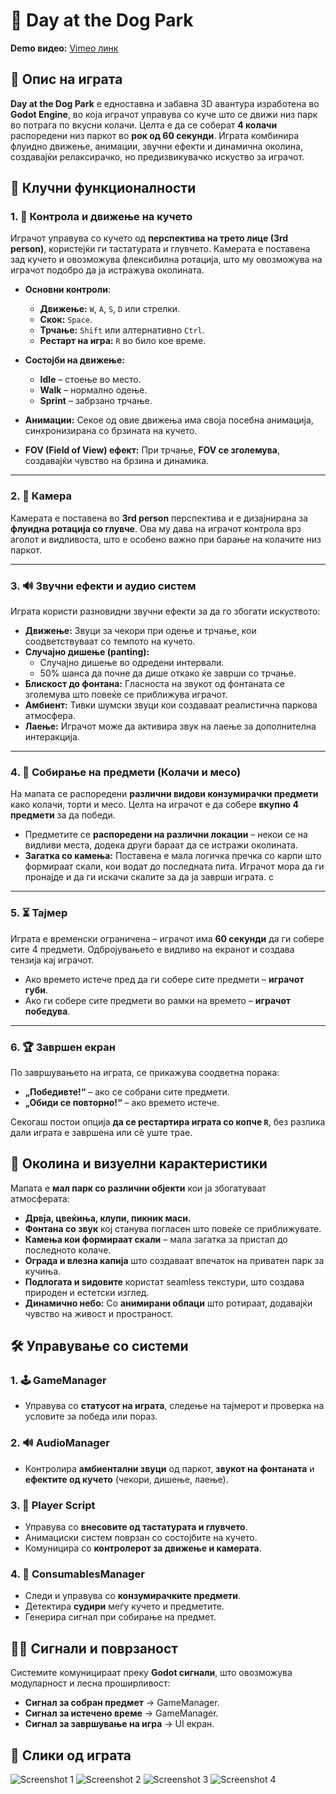 # 🐶 Day at the Dog Park

**Demo видео:** [Vimeo линк](https://vimeo.com/1058475444/24023b8b21?share=copy)

## 📖 Опис на играта

**Day at the Dog Park** е едноставна и забавна 3D авантура изработена во **Godot Engine**, во која играчот управува со куче што се движи низ парк во потрага по вкусни колачи. Целта е да се соберат **4 колачи** распоредени низ паркот во **рок од 60 секунди**. Играта комбинира флуидно движење, анимации, звучни ефекти и динамична околина, создавајќи релаксирачко, но предизвикувачко искуство за играчот.

## 🔑 Клучни функционалности

### 1. 🐾 Контрола и движење на кучето

Играчот управува со кучето од **перспектива на трето лице (3rd person)**, користејќи ги тастатурата и глувчето. Камерата е поставена зад кучето и овозможува флексибилна ротација, што му овозможува на играчот подобро да ја истражува околината.

- **Основни контроли**:

  - **Движење:** `W`, `A`, `S`, `D` или стрелки.
  - **Скок:** `Space`.
  - **Трчање:** `Shift` или алтернативно `Ctrl`.
  - **Рестарт на игра:** `R` во било кое време.

- **Состојби на движење:**

  - **Idle** – стоење во место.
  - **Walk** – нормално одење.
  - **Sprint** – забрзано трчање.

- **Анимации:** Секое од овие движења има своја посебна анимација, синхронизирана со брзината на кучето.
- **FOV (Field of View) ефект:** При трчање, **FOV се зголемува**, создавајќи чувство на брзина и динамика.

---

### 2. 🎥 Камера

Камерата е поставена во **3rd person** перспектива и е дизајнирана за **флуидна ротација со глувче**. Ова му дава на играчот контрола врз аголот и видливоста, што е особено важно при барање на колачите низ паркот.

---

### 3. 🔊 Звучни ефекти и аудио систем

Играта користи разновидни звучни ефекти за да го збогати искуството:

- **Движење:** Звуци за чекори при одење и трчање, кои соодветствуваат со темпото на кучето.
- **Случајно дишење (panting):**
  - Случајно дишење во одредени интервали.
  - 50% шанса да почне да дише откако ќе заврши со трчање.
- **Блискост до фонтана:** Гласноста на звукот од фонтаната се зголемува што повеќе се приближува играчот.
- **Амбиент:** Тивки шумски звуци кои создаваат реалистична паркова атмосфера.
- **Лаење:** Играчот може да активира звук на лаење за дополнителна интеракција.

---

### 4. 🍰 Собирање на предмети (Колачи и месо)

На мапата се распоредени **различни видови конзумирачки предмети** како колачи, торти и месо. Целта на играчот е да собере **вкупно 4 предмети** за да победи.

- Предметите се **распоредени на различни локации** – некои се на видливи места, додека други бараат да се истражи околината.
- **Загатка со камења:** Поставена е мала логичка пречка со карпи што формираат скали, кои водат до последната пита. Играчот мора да ги пронајде и да ги искачи скалите за да ја заврши играта.
  с

---

### 5. ⏳ Тајмер

Играта е временски ограничена – играчот има **60 секунди** да ги собере сите 4 предмети. Одбројувањето е видливо на екранот и создава тензија кај играчот.

- Ако времето истече пред да ги собере сите предмети – **играчот губи**.
- Ако ги собере сите предмети во рамки на времето – **играчот победува**.

---

### 6. 🏆 Завршен екран

По завршувањето на играта, се прикажува соодветна порака:

- **„Победивте!“** – ако се собрани сите предмети.
- **„Обиди се повторно!“** – ако времето истече.

Секогаш постои опција **да се рестартира играта со копче `R`**, без разлика дали играта е завршена или сè уште трае.

## 🌿 Околина и визуелни карактеристики

Мапата е **мал парк со различни објекти** кои ја збогатуваат атмосферата:

- **Дрвја, цвеќиња, клупи, пикник маси.**
- **Фонтана со звук** кој станува погласен што повеќе се приближувате.
- **Камења кои формираат скали** – мала загатка за пристап до последното колаче.
- **Ограда и влезна капија** што создаваат впечаток на приватен парк за кучиња.
- **Подлогата и ѕидовите** користат seamless текстури, што создава природен и естетски изглед.
- **Динамично небо:** Со **анимирани облаци** што ротираат, додавајќи чувство на живост и пространост.

## 🛠 Управување со системи

### 1. 🕹 GameManager

- Управува со **статусот на играта**, следење на тајмерот и проверка на условите за победа или пораз.

### 2. 🔊 AudioManager

- Контролира **амбиентални звуци** од паркот, **звукот на фонтаната** и **ефектите од кучето** (чекори, дишење, лаење).

### 3. 🐶 Player Script

- Управува со **внесовите од тастатурата и глувчето**.
- Анимациски систем поврзан со состојбите на кучето.
- Комуницира со **контролерот за движење и камерата**.

### 4. 🍰 ConsumablesManager

- Следи и управува со **конзумирачките предмети**.
- Детектира **судири** меѓу кучето и предметите.
- Генерира сигнал при собирање на предмет.

## 🧑‍💻 Сигнали и поврзаност

Системите комуницираат преку **Godot сигнали**, што овозможува модуларност и лесна проширливост:

- **Сигнал за собран предмет** → GameManager.
- **Сигнал за истечено време** → GameManager.
- **Сигнал за завршување на игра** → UI екран.

## 📸 Слики од играта

![Screenshot 1](./docs/screenshots/1.png)
![Screenshot 2](./docs/screenshots/2.png)
![Screenshot 3](./docs/screenshots/3.png)
![Screenshot 4](./docs/screenshots/4.png)
